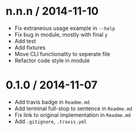 
n.n.n / 2014-11-10
==================

 * Fix extraneous usage example in `--help`
 * Fix bug in module, mostly with final `y`
 * Add test
 * Add fixtures
 * Move CLI functionality to seperate file
 * Refactor code style in module

0.1.0 / 2014-11-07
==================

 * Add travis badge in `Readme.md`
 * Add terminal full-stop to sentence in `Readme.md`
 * Fix link to original implementation in `Readme.md`
 * Add `.gitignore`, `.travis.yml`
